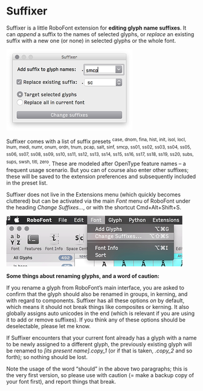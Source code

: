 Suffixer
==========

Suffixer is a little RoboFont extension for **editing glyph name suffixes**. It can *append* a suffix to the names of selected glyphs, or *replace* an existing suffix with a new one (or none) in selected glyphs or the whole font.

![Suffixer screenshot](/screenshot.png)

Suffixer comes with a list of suffix presets <sup>case, dnom, fina, hist, init, isol, locl, lnum, medi, numr, onum, ordn, tnum, pcap, salt, sinf, smcp, ss01, ss02, ss03, ss04, ss05, ss06, ss07, ss08, ss09, ss10, ss11, ss12, ss13, ss14, ss15, ss16, ss17, ss18, ss19, ss20, subs, sups, swsh, titl, zero</sup>. These are modeled after OpenType feature names – a frequent usage scenario. But you can of course also enter other suffixes; these will be saved to the extension preferences and subsequently included in the preset list. 

Suffixer does not live in the Extensions menu (which quickly becomes cluttered) but can be activated via the main *Font* menu of RoboFont under the heading *Change Suffixes...*, or with the shortcut Cmd+Alt+Shift+S.

![Suffixer menu](/menu.png)

**Some things about renaming glyphs, and a word of caution:**

If you rename a glyph from RoboFont’s main interface, you are asked to confirm that the glyph should also be renamed in groups, in kerning, and with regard to components. Suffixer has all these options *on* by default, which means it should not break things like composites or kerning. It also globally assigns auto unicodes in the end (which is relevant if you are using it to add or remove suffixes). If you think any of these options should be deselectable, please let me know.

If Suffixer encounters that your current font already has a glyph with a name to be newly assigned to a different glyph, the previously existing glyph will be renamed to *[its present name].copy_1* (or if that is taken, *.copy_2* and so forth); so nothing should be lost.

Note the usage of the word “should” in the above two paragraphs; this is the very first version, so please use with caution (= make a backup copy of your font first), and report things that break.

